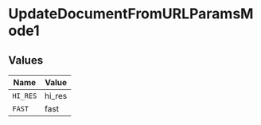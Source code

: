 # UpdateDocumentFromURLParamsMode1


## Values

| Name     | Value    |
| -------- | -------- |
| `HI_RES` | hi_res   |
| `FAST`   | fast     |